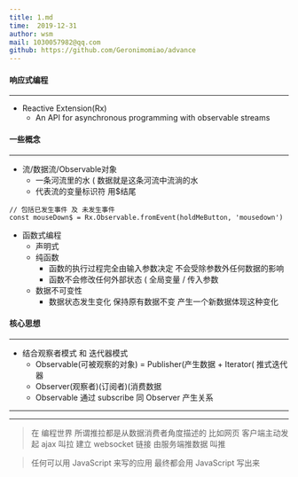 ```yaml
---
title: 1.md
time:  2019-12-31
author: wsm
mail: 1030057982@qq.com
github: https://github.com/Geronimomiao/advance
---
```


#### 响应式编程 
****
* Reactive Extension(Rx)
	* An API for asynchronous programming with observable streams

#### 一些概念
*****
* 流/数据流/Observable对象
	* 一条河流里的水 ( 数据就是这条河流中流淌的水
	* 代表流的变量标识符 用$结尾
```
// 包括已发生事件 及 未发生事件
const mouseDown$ = Rx.Observable.fromEvent(holdMeButton, 'mousedown')
```

* 函数式编程
	* 声明式
	* 纯函数
		* 函数的执行过程完全由输入参数决定 不会受除参数外任何数据的影响
		* 函数不会修改任何外部状态 ( 全局变量 / 传入参数 
	* 数据不可变性 
		* 数据状态发生变化 保持原有数据不变 产生一个新数据体现这种变化

#### 核心思想
****
* 结合观察者模式 和 迭代器模式
	* Observable(可被观察的对象) = Publisher(产生数据 + Iterator( 推式迭代器
	* Observer(观察者)(订阅者)(消费数据
	* Observable 通过 subscribe 同 Observer 产生关系 



****
****
> 在 编程世界 所谓推拉都是从数据消费者角度描述的
> 比如网页 客户端主动发起 ajax 叫拉  建立 websocket 链接 由服务端推数据 叫推

> 任何可以用 JavaScript 来写的应用 最终都会用 JavaScript 写出来

	


